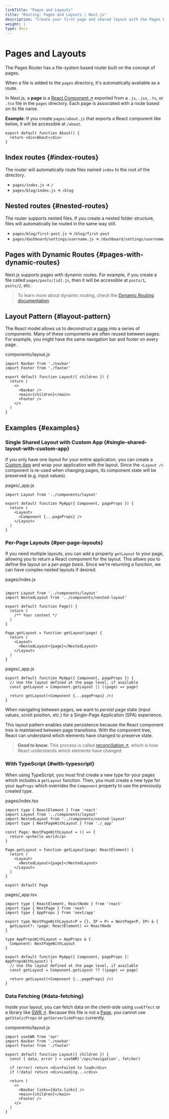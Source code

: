 ```yaml
---
linkTitle: "Pages and Layouts"
title: "Routing: Pages and Layouts | Next.js"
description: "Create your first page and shared layout with the Pages Router."
weight: 1
type: docs
---
```


# Pages and Layouts

The Pages Router has a file-system based router built on the concept of pages.

When a file is added to the `pages` directory, it's automatically available as a route.

In Next.js, a **page** is a [React Component ↗](https://react.dev/learn/your-first-component) exported from a `.js`, `.jsx`, `.ts`, or `.tsx` file in the `pages` directory. Each page is associated with a route based on its file name.

**Example**: If you create `pages/about.js` that exports a React component like below, it will be accessible at `/about`.

```
export default function About() {
  return <div>About</div>
}
```

## Index routes {#index-routes}

The router will automatically route files named `index` to the root of the directory.

- `pages/index.js` → `/`
- `pages/blog/index.js` → `/blog`

## Nested routes {#nested-routes}

The router supports nested files. If you create a nested folder structure, files will automatically be routed in the same way still.

- `pages/blog/first-post.js` → `/blog/first-post`
- `pages/dashboard/settings/username.js` → `/dashboard/settings/username`

## Pages with Dynamic Routes {#pages-with-dynamic-routes}

Next.js supports pages with dynamic routes. For example, if you create a file called `pages/posts/[id].js`, then it will be accessible at `posts/1`, `posts/2`, etc.

> To learn more about dynamic routing, check the [Dynamic Routing documentation](/nextjs/13.5/using-pages-router/building-your-application/routing/dynamic-routes).
> 

## Layout Pattern {#layout-pattern}

The React model allows us to deconstruct a [page](/nextjs/13.5/using-pages-router/building-your-application/routing/pages-and-layouts) into a series of components. Many of these components are often reused between pages. For example, you might have the same navigation bar and footer on every page.


components/layout.js
```
import Navbar from './navbar'
import Footer from './footer'
 
export default function Layout({ children }) {
  return (
    <>
      <Navbar />
      <main>{children}</main>
      <Footer />
    </>
  )
}
```

## Examples {#examples}

### Single Shared Layout with Custom App {#single-shared-layout-with-custom-app}

If you only have one layout for your entire application, you can create a [Custom App](/nextjs/13.5/using-pages-router/building-your-application/routing/custom-app) and wrap your application with the layout. Since the `<Layout />` component is re-used when changing pages, its component state will be preserved (e.g. input values).


pages/_app.js
```
import Layout from '../components/layout'
 
export default function MyApp({ Component, pageProps }) {
  return (
    <Layout>
      <Component {...pageProps} />
    </Layout>
  )
}
```

### Per-Page Layouts {#per-page-layouts}

If you need multiple layouts, you can add a property `getLayout` to your page, allowing you to return a React component for the layout. This allows you to define the layout on a *per-page basis*. Since we're returning a function, we can have complex nested layouts if desired.


pages/index.js
```
 
import Layout from '../components/layout'
import NestedLayout from '../components/nested-layout'
 
export default function Page() {
  return (
    /** Your content */
  )
}
 
Page.getLayout = function getLayout(page) {
  return (
    <Layout>
      <NestedLayout>{page}</NestedLayout>
    </Layout>
  )
}
```


pages/_app.js
```
export default function MyApp({ Component, pageProps }) {
  // Use the layout defined at the page level, if available
  const getLayout = Component.getLayout || ((page) => page)
 
  return getLayout(<Component {...pageProps} />)
}
```

When navigating between pages, we want to *persist* page state (input values, scroll position, etc.) for a Single-Page Application (SPA) experience.

This layout pattern enables state persistence because the React component tree is maintained between page transitions. With the component tree, React can understand which elements have changed to preserve state.

> **Good to know**: This process is called [reconciliation ↗](https://react.dev/learn/preserving-and-resetting-state), which is how React understands which elements have changed.
> 

### With TypeScript {#with-typescript}

When using TypeScript, you must first create a new type for your pages which includes a `getLayout` function. Then, you must create a new type for your `AppProps` which overrides the `Component` property to use the previously created type.


pages/index.tsx
```
import type { ReactElement } from 'react'
import Layout from '../components/layout'
import NestedLayout from '../components/nested-layout'
import type { NextPageWithLayout } from './_app'
 
const Page: NextPageWithLayout = () => {
  return <p>hello world</p>
}
 
Page.getLayout = function getLayout(page: ReactElement) {
  return (
    <Layout>
      <NestedLayout>{page}</NestedLayout>
    </Layout>
  )
}
 
export default Page
```


pages/_app.tsx
```
import type { ReactElement, ReactNode } from 'react'
import type { NextPage } from 'next'
import type { AppProps } from 'next/app'
 
export type NextPageWithLayout<P = {}, IP = P> = NextPage<P, IP> & {
  getLayout?: (page: ReactElement) => ReactNode
}
 
type AppPropsWithLayout = AppProps & {
  Component: NextPageWithLayout
}
 
export default function MyApp({ Component, pageProps }: AppPropsWithLayout) {
  // Use the layout defined at the page level, if available
  const getLayout = Component.getLayout ?? ((page) => page)
 
  return getLayout(<Component {...pageProps} />)
}
```

### Data Fetching {#data-fetching}

Inside your layout, you can fetch data on the client-side using `useEffect` or a library like [SWR ↗](https://swr.vercel.app/). Because this file is not a [Page](/nextjs/13.5/using-pages-router/building-your-application/routing/pages-and-layouts), you cannot use `getStaticProps` or `getServerSideProps` currently.


components/layout.js
```
import useSWR from 'swr'
import Navbar from './navbar'
import Footer from './footer'
 
export default function Layout({ children }) {
  const { data, error } = useSWR('/api/navigation', fetcher)
 
  if (error) return <div>Failed to load</div>
  if (!data) return <div>Loading...</div>
 
  return (
    <>
      <Navbar links={data.links} />
      <main>{children}</main>
      <Footer />
    </>
  )
}
```

